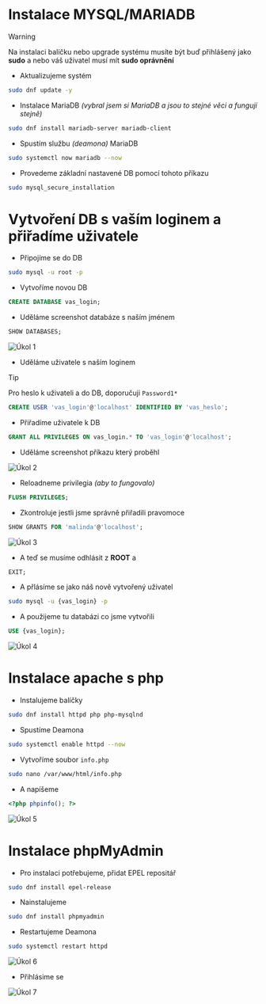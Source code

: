 # Instalace MYSQL/MARIADB
> [!WARNING]
> Na instalaci balíčku nebo upgrade systému musíte být buď přihlášený jako **sudo** a nebo váš uživatel musí mít **sudo oprávnění**

- Aktualizujeme systém
```bash
sudo dnf update -y
```

- Instalace MariaDB *(vybral jsem si MariaDB a jsou to stejné věci a fungují stejně)*

```bash
sudo dnf install mariadb-server mariadb-client
```

- Spustím službu *(deamona)* MariaDB

```bash
sudo systemctl now mariadb --now
```

- Provedeme základní nastavené DB pomocí tohoto příkazu
```bash
sudo mysql_secure_installation
```

# Vytvoření DB s vaším loginem a přiřadíme uživatele

- Připojíme se do DB
```bash
sudo mysql -u root -p
```

- Vytvoříme novou DB
```sql
CREATE DATABASE vas_login;
```

- Uděláme screenshot databáze s naším jménem
```sql
SHOW DATABASES;
```

![Úkol 1](../assests/cv8/ukol1.png) 


- Uděláme uživatele s naším loginem
> [!TIP]
> Pro heslo k uživateli a do DB, doporučuji `Password1*`

```sql
CREATE USER 'vas_login'@'localhost' IDENTIFIED BY 'vas_heslo';
```

- Přiřadíme uživatele k DB
```sql
GRANT ALL PRIVILEGES ON vas_login.* TO 'vas_login'@'localhost';
```

- Uděláme screenshot příkazu který proběhl

![Úkol 2](../assests/cv8/ukol2.png) 

- Reloadneme privilegia *(aby to fungovalo)*

```sql
FLUSH PRIVILEGES;
```

- Zkontroluje jestli jsme správně přiřadili pravomoce
```sql
SHOW GRANTS FOR 'malinda'@'localhost';
```
![Úkol 3](../assests/cv8/ukol3.png) 


- A teď se musíme odhlásit z **ROOT** a

```sql
EXIT;
```

- A přlásíme se jako náš nově vytvořený uživatel

```bash
sudo mysql -u {vas_login} -p
```
- A použijeme tu databázi co jsme vytvořili
```sql
USE {vas_login};
```
![Úkol 4](../assests/cv8/ukol4.png) 

# Instalace apache s php

- Instalujeme balíčky
```bash
sudo dnf install httpd php php-mysqlnd
```

- Spustíme Deamona
```bash
sudo systemctl enable httpd --now
```

- Vytvoříme soubor `info.php`
```bash
sudo nano /var/www/html/info.php
```

- A napíšeme 
```php
<?php phpinfo(); ?>
```

![Úkol 5](../assests/cv8/ukol5.png)

# Instalace phpMyAdmin

- Pro instalaci potřebujeme, přidat EPEL repositář

```bash
sudo dnf install epel-release
```

- Nainstalujeme
```bash
sudo dnf install phpmyadmin
```

- Restartujeme Deamona
```bash
sudo systemctl restart httpd
```
![Úkol 6](../assests/cv8/ukol6.png) 

- Přihlásime se

![Úkol 7](../assests/cv8/ukol7.png) 



